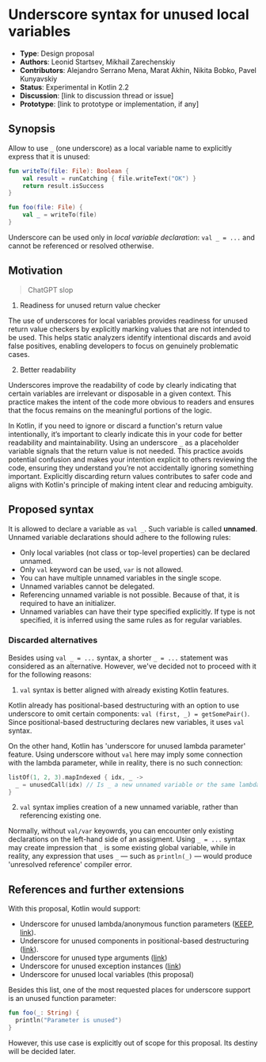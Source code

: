# Underscore syntax for unused local variables

* **Type**: Design proposal
* **Authors**: Leonid Startsev, Mikhail Zarechenskiy
* **Contributors**: Alejandro Serrano Mena, Marat Akhin, Nikita Bobko, Pavel Kunyavskiy
* **Status**: Experimental in Kotlin 2.2
* **Discussion**: [link to discussion thread or issue]
* **Prototype**: [link to prototype or implementation, if any]

## Synopsis

Allow to use `_` (one underscore) as a local variable name to explicitly express that it is unused:

```kotlin
fun writeTo(file: File): Boolean {
    val result = runCatching { file.writeText("OK") }
    return result.isSuccess
}

fun foo(file: File) {
    val _ = writeTo(file)
}
```

Underscore can be used only in *local variable declaration*: `val _ = ...` and cannot be referenced or resolved otherwise.

## Motivation

> ChatGPT slop
1. Readiness for unused return value checker

The use of underscores for local variables provides readiness for unused return value checkers by explicitly marking values that are not intended to be used. This helps static analyzers identify intentional discards and avoid false positives, enabling developers to focus on genuinely problematic cases.

2. Better readability

Underscores improve the readability of code by clearly indicating that certain variables are irrelevant or disposable in a given context. This practice makes the intent of the code more obvious to readers and ensures that the focus remains on the meaningful portions of the logic.


In Kotlin, if you need to ignore or discard a function's return value intentionally, it’s important to clearly indicate this in your code for better readability and maintainability. Using an underscore `_` as a placeholder variable signals that the return value is not needed. This practice avoids potential confusion and makes your intention explicit to others reviewing the code, ensuring they understand you’re not accidentally ignoring something important. Explicitly discarding return values contributes to safer code and aligns with Kotlin's principle of making intent clear and reducing ambiguity.


## Proposed syntax

It is allowed to declare a variable as `val _`. Such variable is called **unnamed**.
Unnamed variable declarations should adhere to the following rules:

* Only local variables (not class or top-level properties) can be declared unnamed.
* Only `val` keyword can be used, `var` is not allowed.
* You can have multiple unnamed variables in the single scope.
* Unnamed variables cannot be delegated.
* Referencing unnamed variable is not possible. Because of that, it is required to have an initializer.
* Unnamed variables can have their type specified explicitly. If type is not specified, it is inferred using the same rules as for regular variables.

### Discarded alternatives

Besides using `val _ = ...` syntax, a shorter `_ = ...` statement was considered as an alternative.
However, we've decided not to proceed with it for the following reasons:

1. `val` syntax is better aligned with already existing Kotlin features.

Kotlin already has positional-based destructuring with an option to use underscore to omit certain components: `val (first, _) = getSomePair()`. Since positional-based destructuring declares new variables, it uses `val` syntax.

On the other hand, Kotlin has 'underscore for unused lambda parameter' feature. Using underscore without `val` here may imply some connection with the lambda parameter, while in reality, there is no such connection:

```kotlin
listOf(1, 2, 3).mapIndexed { idx, _ ->
  _ = unusedCall(idx) // Is _ a new unnamed variable or the same lambda parameter?
}
```

2. `val` syntax implies creation of a new unnamed variable, rather than referencing existing one.

Normally, without `val/var` keyowrds, you can encounter only existing declarations on the left-hand side of an assigment.
Using `_ = ...` syntax may create impression that `_` is some existing global variable, while in reality, any expression that uses `_` — such as `println(_)` — would produce 'unresolved reference' compiler error.

## References and further extensions

With this proposal, Kotlin would support:

* Underscore for unused lambda/anonymous function parameters ([KEEP](underscore-for-unused-parameters.md), [link](https://kotlinlang.org/docs/lambdas.html#underscore-for-unused-variables)).
* Underscore for unused components in positional-based destructuring ([link](https://kotlinlang.org/docs/destructuring-declarations.html)).
* Underscore for unused type arguments ([link](https://kotlinlang.org/docs/generics.html#underscore-operator-for-type-arguments))
* Underscore for unused exception instances ([link](https://youtrack.jetbrains.com/issue/KT-31567))
* Underscore for unused local variables (this proposal)

Besides this list, one of the most requested places for underscore support is an unused function parameter:

```kotlin
fun foo(_: String) {
  println("Parameter is unused")
}
```

However, this use case is explicitly out of scope for this proposal.
Its destiny will be decided later.